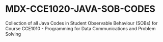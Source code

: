 # MDX-CCE1020-JAVA-SOB-CODES

Collection of all Java Codes in Student Observable Behaviour (SOBs) for Course CCE1010 - Programming for Data Communications and Problem Solving
